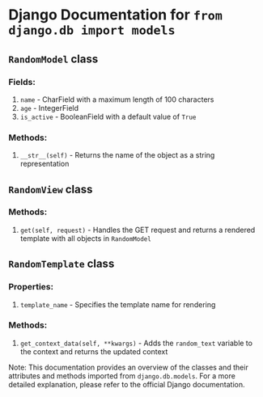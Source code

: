 # Django Documentation for `from django.db import models`

## `RandomModel` class

### Fields:
1. `name` - CharField with a maximum length of 100 characters
2. `age` - IntegerField
3. `is_active` - BooleanField with a default value of `True`

### Methods:
1. `__str__(self)` - Returns the name of the object as a string representation

## `RandomView` class

### Methods:
1. `get(self, request)` - Handles the GET request and returns a rendered template with all objects in `RandomModel`

## `RandomTemplate` class

### Properties:
1. `template_name` - Specifies the template name for rendering

### Methods:
1. `get_context_data(self, **kwargs)` - Adds the `random_text` variable to the context and returns the updated context

Note: This documentation provides an overview of the classes and their attributes and methods imported from `django.db.models`. For a more detailed explanation, please refer to the official Django documentation.